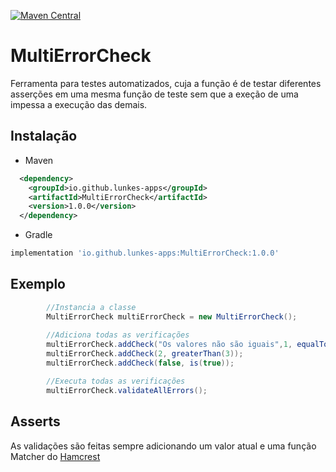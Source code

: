 [![Maven Central](https://maven-badges.herokuapp.com/maven-central/io.github.lunkes-apps/MultiErrorCheck/badge.svg)](https://maven-badges.herokuapp.com/maven-central/io.github.lunkes-apps/MultiErrorCheck)

# MultiErrorCheck

Ferramenta para testes automatizados, cuja a função é de testar diferentes asserções em uma mesma função de teste sem que a exeção de uma impessa a execução das demais.

## Instalação

* Maven
```xml
  <dependency>
    <groupId>io.github.lunkes-apps</groupId>
    <artifactId>MultiErrorCheck</artifactId>
    <version>1.0.0</version>
  </dependency>
```
* Gradle
```groovy
implementation 'io.github.lunkes-apps:MultiErrorCheck:1.0.0'
```

## Exemplo

```java
        //Instancia a classe
        MultiErrorCheck multiErrorCheck = new MultiErrorCheck();
        
        //Adiciona todas as verificações
        multiErrorCheck.addCheck("Os valores não são iguais",1, equalTo(2));
        multiErrorCheck.addCheck(2, greaterThan(3));
        multiErrorCheck.addCheck(false, is(true));

        //Executa todas as verificações
        multiErrorCheck.validateAllErrors();
```

## Asserts
As validações são feitas sempre adicionando um valor atual e uma função Matcher do [Hamcrest](https://hamcrest.org/JavaHamcrest/javadoc/2.2/)